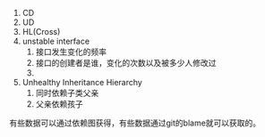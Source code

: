 1. CD
2. UD
3. HL(Cross)
4. unstable interface
	1. 接口发生变化的频率
	2. 接口的创建者是谁，变化的次数以及被多少人修改过
	3. 
5. Unhealthy Inheritance Hierarchy
	1. 同时依赖子类父亲
	2. 父亲依赖孩子


有些数据可以通过依赖图获得，有些数据通过git的blame就可以获取的。
